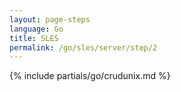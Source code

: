 ```yaml
---
layout: page-steps
language: Go
title: SLES
permalink: /go/sles/server/step/2
---
```


{% include partials/go/crudunix.md %}
